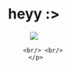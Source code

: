 <div align="center">
     <h1>heyy :></h1>
     <a href="https://github.com/4ly-a"><img align="center" src="https://i.pinimg.com/originals/39/b2/89/39b289eca8b58a99b29423a4078504fe.gif"/></a>
          
         <br/> <br/>
     </p>
</div>

